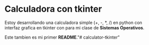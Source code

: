 
# Calculadora con tkinter

Estoy desarrollando una calculadora simple (+, -, \*, /) en python con interfaz grafica en tkinter con para mi clase de **Sistemas Operativos**.

Este tambien es mi primer **README**."# calculator-tkinter" 
